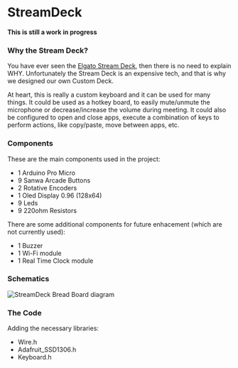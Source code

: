 # StreamDeck

**This is still a work in progress** 

### Why the Stream Deck?

You have ever seen the [Elgato Stream Deck](https://www.elgato.com/en/stream-deck), then there is no need to explain WHY. 
Unfortunately the Stream Deck is an expensive tech, and that is why we designed our own Custom Deck.

At heart, this is really a custom keyboard and it can be used for many things. It could be used as a hotkey board, to easily mute/unmute the microphone or decrease/increase the volume during meeting. It could also be configured to open and close apps, execute a combination of keys to perform actions, like copy/paste, move between apps, etc.


### Components

These are the main components used in the project:

* 1 Arduino Pro Micro
* 9 Sanwa Arcade Buttons
* 2 Rotative Encoders
* 1 Oled Display 0.96 (128x64)
* 9 Leds
* 9 220ohm Resistors


There are some additional components for future enhacement (which are not currently used):

* 1 Buzzer
* 1 Wi-Fi module
* 1 Real Time Clock module


### Schematics

![StreamDeck Bread Board diagram](/StramDeck_bb.png?raw=true)


### The Code

Adding the necessary libraries:

* Wire.h
* Adafruit_SSD1306.h
* Keyboard.h

